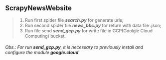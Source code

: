 ## ScrapyNewsWebsite

> 1. Run first spider file **_search.py_** for generate urls;
> 2. Run second spider file **_news_bbc.py_** for return with data file .json;
> 3. Run file send **_send_gcp.py_** for write file in GCP(Goolgle Cloud Computing) bucket.

  ###### Obs.: For run **_send_gcp.py_**, it is necessary to previously install and configure the module **_google.cloud_**
